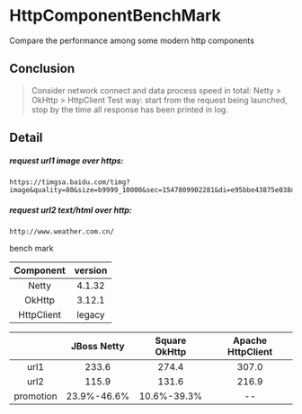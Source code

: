 # HttpComponentBenchMark
Compare the performance among some modern http components

## Conclusion

> Consider network connect and data process speed in total: Netty > OkHttp > HttpClient
> Test way: start from the request being launched, stop by the time all response has been printed in log.

## Detail

##### request url1 image over https:
```
https://timgsa.baidu.com/timg?image&quality=80&size=b9999_10000&sec=1547809902281&di=e95bbe43875e038df0176f992ccd3e25&imgtype=0&src=http%3A%2F%2Fvpic.video.qq.com%2F39649808%2Fk0165g5o94a_ori_3.jpg
```

##### request url2 text/html over http:
```
http://www.weather.com.cn/
```

bench mark

|Component|version|
|:-:|:-:|
|Netty|4.1.32|
|OkHttp|3.12.1|
|HttpClient|legacy|

||JBoss Netty|Square OkHttp|Apache HttpClient|
|:--:|:--:|:--:|:--:|
|url1|233.6|274.4|307.0|
|url2|115.9|131.6|216.9|
|promotion|23.9%-46.6%|10.6%-39.3%|--|